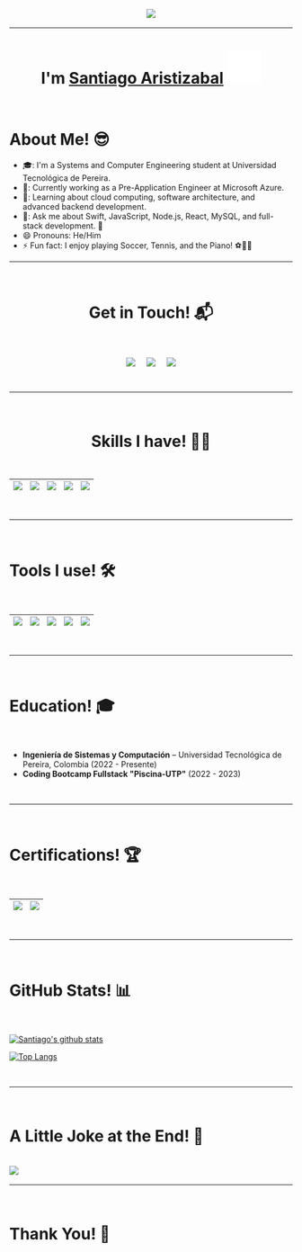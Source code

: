 <p align="center">
  <img src="https://miro.medium.com/max/2048/1*OohqW5DGh9CQS4hLY5FXzA.png" height="230"/>
</p>
<hr>
<h1 align="center">I'm <a href="https://github.com/SantiagoAristizabal">Santiago Aristizabal</a> <img src="https://github.com/Kathryn-Jie/Kathryn-Jie/blob/main/wave.gif" width="60px"/></h1>
<Br>
<h1>About Me! 😎</h1>

- 🎓: I'm a Systems and Computer Engineering student at Universidad Tecnológica de Pereira.
- 🔭: Currently working as a Pre-Application Engineer at Microsoft Azure.
- 🌱: Learning about cloud computing, software architecture, and advanced backend development.
- 💬: Ask me about Swift, JavaScript, Node.js, React, MySQL, and full-stack development. 🚀
- 😄 Pronouns: He/Him
- ⚡ Fun fact: I enjoy playing Soccer, Tennis, and the Piano! ⚽🎾🎹
  
<hr>
<Br>
<h1 align="center">Get in Touch! 📬</h1>
<Br>
<p align="center">
<a href="https://www.linkedin.com/in/santiagoaristizabal" target="blank"><img align="center" src="https://img.shields.io/badge/Santiago%20Aristizabal-0077B5?style=for-the-badge&logo=linkedin&logoColor=white" /></a> &nbsp;&nbsp;&nbsp;  
<a href="mailto:santiagoar@partnerhelper.com" target="blank"><img align="center" src="https://img.shields.io/badge/santiagoar@partnerhelper.com-D14836?style=for-the-badge&logo=gmail&logoColor=white" /></a>    &nbsp;&nbsp;&nbsp;       
<a href="https://www.github.com/SantiagoAristizabal" target="blank"><img align="center" src="https://img.shields.io/badge/SantiagoAristizabal-100000?style=for-the-badge&logo=github&logoColor=white" /></a>
</p>
  
<Br>
<hr>
<Br>
<h1 align="center">Skills I have! 🤸‍♂</h1>
<Br>
  
|![](https://img.shields.io/badge/Fullstack%20Development-brightgreen?style=for-the-badge)|![](https://img.shields.io/badge/Backend-Node.js-brightgreen?style=for-the-badge)|![](https://img.shields.io/badge/Frontend-React-blue?style=for-the-badge)|![](https://img.shields.io/badge/Mobile%20Development-SwiftUI-red?style=for-the-badge)|![](https://img.shields.io/badge/Database-MySQL-yellow?style=for-the-badge)|
|---|---|---|---|---|
  
<Br>
<hr>
<Br>
<h1>Tools I use! 🛠️</h1>
<Br>
 
|![](https://img.shields.io/badge/Swift-FA7343?style=for-the-badge&logo=swift&logoColor=white)|![](https://img.shields.io/badge/Node.js-339933?style=for-the-badge&logo=nodedotjs&logoColor=white)|![](https://img.shields.io/badge/React-61DAFB?style=for-the-badge&logo=react&logoColor=black)|![](https://img.shields.io/badge/Express.js-000000?style=for-the-badge&logo=express&logoColor=white)|![](https://img.shields.io/badge/MySQL-4479A1?style=for-the-badge&logo=mysql&logoColor=white)|
|---|---|---|---|---|
  

<Br>
<hr>
<Br>
<h1>Education! 🎓</h1>
<Br>

- **Ingeniería de Sistemas y Computación** – Universidad Tecnológica de Pereira, Colombia (2022 - Presente)
- **Coding Bootcamp Fullstack "Piscina-UTP"** (2022 - 2023)

<Br>
<hr>
<Br>
<h1>Certifications! 🏆</h1>
<Br>
  
|![](https://img.shields.io/badge/Aptis%20English%20Certificate-B1-blue?style=for-the-badge)|![](https://img.shields.io/badge/Fullstack%20Development-orange?style=for-the-badge)|
|---|---|
  
 
<Br>
<hr>
<Br>
<h1>GitHub Stats! 📊</h1>
<Br>
  
[![Santiago's github stats](https://github-readme-stats.vercel.app/api?username=SantiagoAristizabal&show_icons=true&theme=merko)](https://github.com/SantiagoAristizabal/github-readme-stats) 

[![Top Langs](https://github-readme-stats.vercel.app/api/top-langs/?username=SantiagoAristizabal&layout=compact&theme=merko)](https://github.com/SantiagoAristizabal/github-readme-stats)
 
<Br>
<hr>
<Br>
<h1>A Little Joke at the End! 🤣</h1>
<Br>
  
<img src="https://ih1.redbubble.net/image.471887531.0381/raf,750x1000,075,t,000000:44f0b734a5.u4.jpg"/>
  
  
<Br>
<hr>
<Br>
<h1>Thank You! 🤵 </h1>
<Br>
